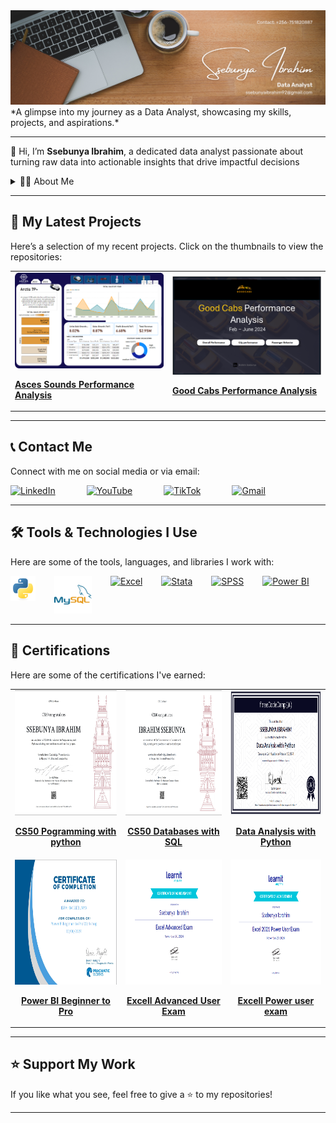 <img src="Brown Wood Minimalist Profile LinkedIn Banner.png" alt="Header Image">
*A glimpse into my journey as a Data Analyst, showcasing my skills, projects, and aspirations.*

---

👋 Hi, I’m **Ssebunya Ibrahim**, a dedicated data analyst passionate about turning raw data into actionable insights that drive impactful decisions 

<details>
  <summary>👩‍💻 About Me</summary>
  
  My journey in data analytics combines technical expertise, real-world experience, and a proven track record of delivering results.  

  With extensive technical proficiency in data visualization, exploratory data analysis, statistical data analysis and machine learning using **python**, **Power BI**, **STATA**, **SQL**, **SPSS**, and **Excel**, I bring a comprehensive skill set to analyse complex data sets, develop insightful visualizations, and deliver data-driven solutions as well as reports that optimize performance.

  I continuously seek to expand my knowledge and stay updated with the latest advancements in data analytics and dedicated to leveraging my skills to drive impactful insights and solutions. I am eager to connect with like-minded professionals and explore new opportunities in data analytics. Let’s discuss how I can contribute to your team’s success.
Feel free to reach out to me to discuss collaboration or to dive deeper into any of my projects. 🌟

**What drives me?**  
✔️ Solving problems with data  
✔️ Building beautiful, interactive visualizations  
✔️ Continuous learning and growth in the analytics space 

</details>

---

## 🚀 **My Latest Projects**

Here’s a selection of my recent projects. Click on the thumbnails to view the repositories:

<table align="centre">
  <tr>
    <td align="centre">
      <a href="https://github.com/ssebunyaibrahim/Asces-Sounds-Project.git" target="_blank">
        <img src="https://raw.githubusercontent.com/ssebunyaibrahim/Asces-Sounds-Project/refs/heads/main/Images/Full%20performance%20dashboard.png" alt="Project 1" width="300">
        <p><b>Asces Sounds Performance Analysis</b></p>
      </a>
    </td>
    <td align="centre">
      <a href="https://github.com/ssebunyaibrahim/Good-cabs-Project/blob/1a68f11bfd92951ca7e80f807082a354ecd133ff/README.md" target="_blank">
        <img src="https://github.com/ssebunyaibrahim/Good-cabs-Project/blob/1a68f11bfd92951ca7e80f807082a354ecd133ff/Images/Performance%20dashboard.png" alt="Project 2" width="300">
        <p><b>Good Cabs Performance Analysis</b></p>
      </a>
    </td>
  </tr>
  
</table>

---

## 📞 Contact Me

Connect with me on social media or via email:

<p align="left" style="display: flex; gap: 50px;">
  <a href="https://www.linkedin.com/in/ibrahimssebunya/" target="_blank" rel="noreferrer"> 
    <img src="https://cdn.jsdelivr.net/gh/devicons/devicon/icons/linkedin/linkedin-original.svg" alt="LinkedIn" width="40" height="40"/> 
  </a> 
  <a href="https://www.youtube.com/@AnalyticsLogisticsAgency/shorts" target="_blank" rel="noreferrer"> 
    <img src="https://cdn-icons-png.flaticon.com/512/1384/1384060.png" alt="YouTube" width="40" height="40"/> 
  </a> 
  <a href="https://www.tiktok.com/@ala_davinci92" target="_blank" rel="noreferrer"> 
    <img src="https://cdn-icons-png.flaticon.com/512/3046/3046121.png" alt="TikTok" width="40" height="40"/> 
  </a>
  <a href="mailto:ssebunyaibrahim92@gmail.com" target="_blank" rel="noreferrer"> 
    <img src="https://upload.wikimedia.org/wikipedia/commons/7/7e/Gmail_icon_%282020%29.svg" alt="Gmail" width="40" height="40"/> 
  </a>
</p>

---

## 🛠️ **Tools & Technologies I Use**

Here are some of the tools, languages, and libraries I work with:  
<p align="left" style="display: flex; gap: 30px;">
  <a href="https://www.python.org" target="_blank" rel="noreferrer">
    <img src="https://raw.githubusercontent.com/devicons/devicon/master/icons/python/python-original.svg" alt="Python" width="40" height="40"/>
  </a>
  <a href="https://www.mysql.com/" target="_blank" rel="noreferrer">
    <img src="https://raw.githubusercontent.com/devicons/devicon/master/icons/mysql/mysql-original-wordmark.svg" alt="SQL" width="60" height="60"/>
  </a>
  <a href="https://www.microsoft.com/en-us/microsoft-365/excel" target="_blank" rel="noreferrer">
    <img src="https://upload.wikimedia.org/wikipedia/commons/8/8d/Microsoft_Excel_Logo_%282013-2019%29.svg" alt="Excel" width="40" height="40"/>
  </a>
  <a href="https://www.stata.com/" target="_blank" rel="noreferrer">
    <img src="https://upload.wikimedia.org/wikipedia/commons/5/5c/Stata_Logo.svg" alt="Stata" width="60" height="30"/>
  </a>
  <a href="https://www.ibm.com/products/spss-statistics" target="_blank" rel="noreferrer">
    <img src="https://upload.wikimedia.org/wikipedia/commons/e/ea/SPSS_logo.svg" alt="SPSS" width="40" height="40"/>
  </a>
  <a href="https://powerbi.microsoft.com/" target="_blank" rel="noreferrer">
    <img src="https://upload.wikimedia.org/wikipedia/commons/c/cf/New_Power_BI_Logo.svg" alt="Power BI" width="40" height="40"/>
  </a>
</p>


---

## 📜 Certifications

Here are some of the certifications I've earned:

<div align="left">

<table>
  <tr>
    <td align="center">
      <a href="https://github.com/ssebunyaibrahim/ssebunyaibrahim/blob/cc217d5d88c23ebe0f0010769b7e6129b395a911/CS50%20certificate.jpeg" target="_blank">
        <img src="CS50 certificate.jpeg"  width="300" height = "200">
        <p><b>CS50 Pogramming with python</b></p>
      </a>
    </td>
     <td align="center">
      <a href="https://github.com/ssebunyaibrahim/ssebunyaibrahim/blob/cc217d5d88c23ebe0f0010769b7e6129b395a911/CS50%20SQL%20IMAGE.png" target="_blank">
        <img src="CS50 SQL IMAGE.png" width="300" height = "200">
        <p><b>CS50 Databases with SQL</b></p>
      </a>
    </td>
     <td align="center">
      <a href="https://github.com/ssebunyaibrahim/ssebunyaibrahim/blob/cc217d5d88c23ebe0f0010769b7e6129b395a911/code%20camp%20certificate.PNG" target="_blank">
        <img src="code camp certificate.PNG" alt="Certificate" width="300" height = "200">
        <p><b>Data Analysis with Python</b></p>
      </a>
    </td>
  </tr>
   <tr>
    <td align="center">
      <a href="https://github.com/ssebunyaibrahim/ssebunyaibrahim/blob/cc217d5d88c23ebe0f0010769b7e6129b395a911/Power%20BI.PNG" target="_blank">
        <img src="Power BI.PNG" alt="CERTIFICATE" width="300" height = "200">
        <p><b>Power BI Beginner to Pro</b></p>
      </a>
    </td>
     <td align="center">
      <a href="https://github.com/ssebunyaibrahim/ssebunyaibrahim/blob/cc217d5d88c23ebe0f0010769b7e6129b395a911/EXCELL%20Advanced%20exam.PNG" target="_blank">
        <img src="EXCELL Advanced exam.PNG" width="300" height = "200">
        <p><b>Excell Advanced User Exam</b></p>
      </a>
    </td>
     <td align="center">
      <a href="https://github.com/ssebunyaibrahim/ssebunyaibrahim/blob/cc217d5d88c23ebe0f0010769b7e6129b395a911/excell%20power%20user%20exam.PNG" target="_blank">
        <img src="excell power user exam.PNG"  width="300" height = "200">
        <p><b>Excell Power user exam</b></p>
      </a>
    </td>
  </tr>
</table>

</div>


---

## ⭐ **Support My Work**

If you like what you see, feel free to give a ⭐ to my repositories!  

---

